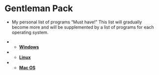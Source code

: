 # Gentleman Pack 
- My personal list of programs “Must have!”
 This list will gradually become more and will be supplemented by a list of programs for each operating system.
 + * [**Windows**](https://github.com/Hexayon/gentleman-pack/blob/master/windows.md)
 + * [**Linux**](https://github.com/Hexayon/gentleman-pack/blob/master/linux.md)
 + * [**Mac OS**](https://github.com/Hexayon/gentleman-pack/blob/master/mac.md)
